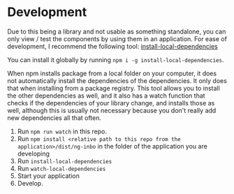 # Development

Due to this being a library and not usable as something standalone, you can only view / test the components by using
them in an application. 
For ease of development, I recommend the following tool:
[install-local-dependencies ](https://www.npmjs.com/package/install-local-dependencies)

You can install it globally by running `npm i -g install-local-dependencies`.

When npm installs package from a local folder on your computer, it does not automatically install the dependencies 
of the dependencies. It only does that when installing from a package registry. This tool allows you to install the 
other dependencies as well, and it also has a watch function that checks if the dependencies of your library change, 
and installs those as well, although this is usually not necessary because you don't really add new dependencies all 
that often.

1. Run `npm run watch` in this repo.
2. Run `npm install <relative path to this repo from the application>/dist/ng-inbo` in the folder of the application 
   you are developing
3. Run `install-local-dependencies`
4. Run `watch-local-dependencies`
5. Start your application
6. Develop.
